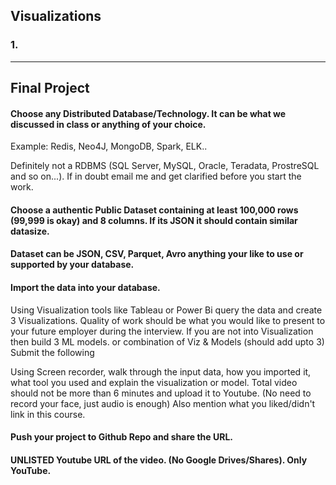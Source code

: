 ## Visualizations

### 1. 

---

## Final Project

#### Choose any Distributed Database/Technology. It can be what we discussed in class or anything of your choice.
Example: Redis, Neo4J, MongoDB, Spark, ELK..

Definitely not a RDBMS (SQL Server, MySQL, Oracle, Teradata, ProstreSQL and so on...). If in doubt email me and get clarified before you start the work.

#### Choose a authentic Public Dataset containing at least 100,000 rows (99,999 is okay) and 8 columns. If its JSON it should contain similar datasize.

#### Dataset can be JSON, CSV, Parquet, Avro anything your like to use or supported by your database.

#### Import the data into your database.

Using Visualization tools like Tableau or Power Bi query the data and create 3  Visualizations. Quality of work should be what you would like to present to your future employer during the interview.
If you are not into Visualization then build 3 ML models.
or combination of Viz & Models (should add upto 3)
Submit the following

Using Screen recorder, walk through the input data, how you imported it, what tool you used and explain the visualization or model. Total video should not be more than 6 minutes and upload it to Youtube. (No need to record your face, just audio is enough)
Also mention what you liked/didn't link in this course.
#### Push your project to Github Repo and share the URL.

#### UNLISTED Youtube URL of the video. (No Google Drives/Shares). Only YouTube.

